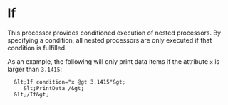 If
==

This processor provides conditioned execution of nested processors.
By specifying a condition, all nested processors are only executed
if that condition is fulfilled.

As an example, the following will only print data items if the
attribute `x` is larger than `3.1415`:

      &lt;If condition="x @gt 3.1415"&gt;
         &lt;PrintData /&gt;
      &lt;/If&gt;
